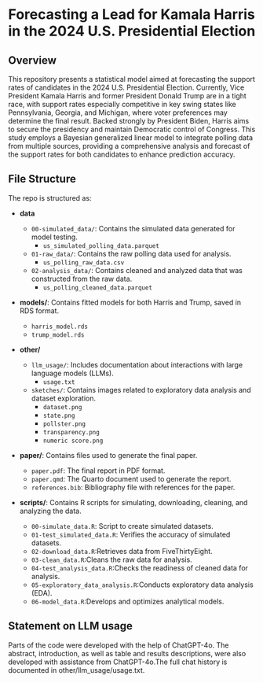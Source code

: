 # Forecasting a Lead for Kamala Harris in the 2024 U.S. Presidential Election
## Overview


This repository presents a statistical model aimed at forecasting the support rates of candidates in the 2024 U.S. Presidential Election. Currently, Vice President Kamala Harris and former President Donald Trump are in a tight race, with support rates especially competitive in key swing states like Pennsylvania, Georgia, and Michigan, where voter preferences may determine the final result. Backed strongly by President Biden, Harris aims to secure the presidency and maintain Democratic control of Congress. This study employs a Bayesian generalized linear model to integrate polling data from multiple sources, providing a comprehensive analysis and forecast of the support rates for both candidates to enhance prediction accuracy.


## File Structure

The repo is structured as:
- **data**
  - `00-simulated_data/`: Contains the simulated data generated for model testing.
    - `us_simulated_polling_data.parquet`
  - `01-raw_data/`: Contains the raw polling data used for analysis.
    - `us_polling_raw_data.csv`
  - `02-analysis_data/`: Contains cleaned and analyzed data that was constructed from the raw data.
    - `us_polling_cleaned_data.parquet`

    
- **models/**: Contains fitted models for both Harris and Trump, saved in RDS format.
  - `harris_model.rds`
  - `trump_model.rds`

- **other/**
  - `llm_usage/`: Includes documentation about interactions with large language models (LLMs).
    - `usage.txt`
  - `sketches/`: Contains images related to exploratory data analysis and dataset exploration.
    - `dataset.png`
    - `state.png`
    - `pollster.png`
    - `transparency.png`
    - `numeric score.png`
    
- **paper/**: Contains files used to generate the final paper.
  - `paper.pdf`: The final report in PDF format.
  - `paper.qmd`: The Quarto document used to generate the report.
   - `references.bib`: Bibliography file with references for the paper.

- **scripts/**: Contains R scripts for simulating, downloading, cleaning, and analyzing the data.
  - `00-simulate_data.R`: Script to create simulated datasets.
  - `01-test_simulated_data.R`: Verifies the accuracy of simulated datasets.
  - `02-download_data.R`:Retrieves data from FiveThirtyEight.
  - `03-clean_data.R`:Cleans the raw data for analysis.
  - `04-test_analysis_data.R`:Checks the readiness of cleaned data for analysis.
  - `05-exploratory_data_analysis.R`:Conducts exploratory data analysis (EDA).
  - `06-model_data.R`:Develops and optimizes analytical models.

## Statement on LLM usage
Parts of the code were developed with the help of ChatGPT-4o. The abstract, introduction, as well as table and results descriptions, were also developed with assistance from ChatGPT-4o.The full chat history is documented in other/llm_usage/usage.txt.

